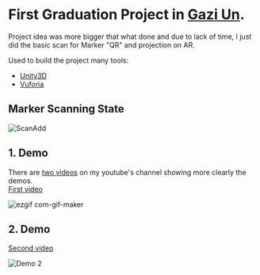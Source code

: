 # First Graduation Project in [Gazi Un](https://mf-bm.gazi.edu.tr/).

Project idea was more bigger that what done and due to lack of time, I just did the basic scan for Marker "QR" and projection on AR.

Used to build the project many tools:
* [Unity3D](https://unity.com/)
* [Vuforia](https://developer.vuforia.com/)

## Marker Scanning State
![ScanAdd](https://user-images.githubusercontent.com/68125916/96298765-b0a8ea00-0ffb-11eb-92fb-1c275a22351b.gif)

## 1. Demo
There are [two videos](https://www.youtube.com/watch?v=R57-OC_hgi8&list=PLKzNDbBsaaCaZQkLjKsmmFOdg-JwQCsp3) on my youtube's channel showing more clearly the demos.\
[First video](https://www.youtube.com/watch?v=2MOhHgdm98U)

![ezgif com-gif-maker](https://user-images.githubusercontent.com/68125916/96304959-ba374f80-1005-11eb-9377-6a9a6e899f65.gif)

## 2. Demo
[Second video](https://www.youtube.com/watch?v=R57-OC_hgi8)

![Demo 2](https://user-images.githubusercontent.com/68125916/96305732-046d0080-1007-11eb-8679-6e2e2472f34a.gif)
